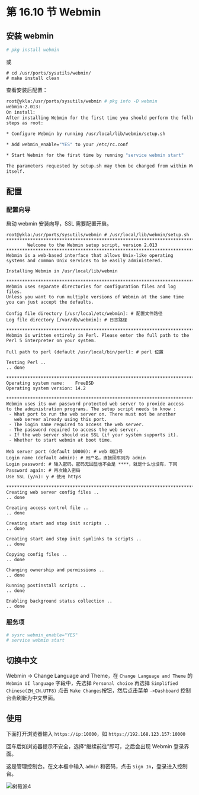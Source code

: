 # 第 16.10 节 Webmin

## 安装 webmin

```sh
# pkg install webmin  
```

或

```
# cd /usr/ports/sysutils/webmin/ 
# make install clean
```

查看安装后配置：

```sh
root@ykla:/usr/ports/sysutils/webmin # pkg info -D webmin
webmin-2.013:
On install:
After installing Webmin for the first time you should perform the following
steps as root:

* Configure Webmin by running /usr/local/lib/webmin/setup.sh

* Add webmin_enable="YES" to your /etc/rc.conf

* Start Webmin for the first time by running "service webmin start"

The parameters requested by setup.sh may then be changed from within Webmin
itself.
```

## 配置

### 配置向导

启动 webmin 安装向导，SSL 需要配置开启。

```
root@ykla:/usr/ports/sysutils/webmin # /usr/local/lib/webmin/setup.sh 
***********************************************************************
        Welcome to the Webmin setup script, version 2.013
***********************************************************************
Webmin is a web-based interface that allows Unix-like operating
systems and common Unix services to be easily administered.

Installing Webmin in /usr/local/lib/webmin

***********************************************************************
Webmin uses separate directories for configuration files and log files.
Unless you want to run multiple versions of Webmin at the same time
you can just accept the defaults.

Config file directory [/usr/local/etc/webmin]: # 配置文件路径
Log file directory [/var/db/webmin]: # 日志路径

***********************************************************************
Webmin is written entirely in Perl. Please enter the full path to the
Perl 5 interpreter on your system.

Full path to perl (default /usr/local/bin/perl): # perl 位置

Testing Perl ..
.. done

***********************************************************************
Operating system name:    FreeBSD
Operating system version: 14.2

***********************************************************************
Webmin uses its own password protected web server to provide access
to the administration programs. The setup script needs to know :
 - What port to run the web server on. There must not be another
   web server already using this port.
 - The login name required to access the web server.
 - The password required to access the web server.
 - If the web server should use SSL (if your system supports it).
 - Whether to start webmin at boot time.

Web server port (default 10000): # web 端口号
Login name (default admin): # 用户名，直接回车则为 admin
Login password: # 输入密码，密码无回显也不会是 ****，就是什么也没有，下同
Password again: # 再次输入密码
Use SSL (y/n): y # 使用 https

***********************************************************************
Creating web server config files ..
.. done

Creating access control file ..
.. done

Creating start and stop init scripts ..
.. done

Creating start and stop init symlinks to scripts ..
.. done

Copying config files ..
.. done

Changing ownership and permissions ..
.. done

Running postinstall scripts ..
.. done

Enabling background status collection ..
.. done
```

### 服务项

```sh
# sysrc webmin_enable="YES"
# service webmin start
```

## 切换中文

Webmin -> Change Language and Theme，在 `Change Language and Theme` 的 `Webmin UI language` 字段中，先选择 `Personal choice` 再选择 `Simplified Chinese(ZH_CN.UTF8)` 点击 `Make Changes`按钮，然后点击菜单 `->Dashboard` 控制台会刷新为中文界面。


## 使用

下面打开浏览器输入 `https://ip:10000`，如 `https://192.168.123.157:10000`

回车后如浏览器提示不安全，选择“继续前往”即可，之后会出现 Webmin 登录界面。

这是管理控制台。在文本框中输入 `admin` 和密码，点击 `Sign In`，登录进入控制台。

![树莓派4](../.gitbook/assets/webmin.png)

